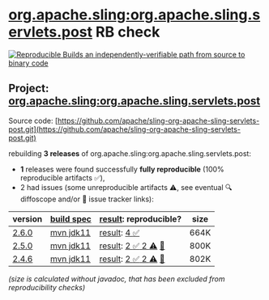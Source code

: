 [org.apache.sling:org.apache.sling.servlets.post](https://central.sonatype.com/artifact/org.apache.sling/org.apache.sling.servlets.post/versions) RB check
=======

[![Reproducible Builds](https://reproducible-builds.org/images/logos/rb.svg) an independently-verifiable path from source to binary code](https://reproducible-builds.org/)

## Project: [org.apache.sling:org.apache.sling.servlets.post](https://central.sonatype.com/artifact/org.apache.sling/org.apache.sling.servlets.post/versions)

Source code: [https://github.com/apache/sling-org-apache-sling-servlets-post.git](https://github.com/apache/sling-org-apache-sling-servlets-post.git)

rebuilding **3 releases** of org.apache.sling:org.apache.sling.servlets.post:
- **1** releases were found successfully **fully reproducible** (100% reproducible artifacts :white_check_mark:),
- 2 had issues (some unreproducible artifacts :warning:, see eventual :mag: diffoscope and/or :memo: issue tracker links):

| version | [build spec](/BUILDSPEC.md) | [result](https://reproducible-builds.org/docs/jvm/): reproducible? | size |
| -- | --------- | ------ | -- |
| [2.6.0](https://central.sonatype.com/artifact/org.apache.sling/org.apache.sling.servlets.post/2.6.0/pom) | [mvn jdk11](org.apache.sling.servlets.post-2.6.0.buildspec) | [result](org.apache.sling.servlets.post-2.6.0.buildinfo): [4 :white_check_mark: ](org.apache.sling.servlets.post-2.6.0.buildcompare) | 664K |
| [2.5.0](https://central.sonatype.com/artifact/org.apache.sling/org.apache.sling.servlets.post/2.5.0/pom) | [mvn jdk11](org.apache.sling.servlets.post-2.5.0.buildspec) | [result](org.apache.sling.servlets.post-2.5.0.buildinfo): [2 :white_check_mark:  2 :warning:](org.apache.sling.servlets.post-2.5.0.buildcompare) [:memo:](https://github.com/apache/sling-org-apache-sling-servlets-post/pull/17) | 800K |
| [2.4.6](https://central.sonatype.com/artifact/org.apache.sling/org.apache.sling.servlets.post/2.4.6/pom) | [mvn jdk11](org.apache.sling.servlets.post-2.4.6.buildspec) | [result](org.apache.sling.servlets.post-2.4.6.buildinfo): [2 :white_check_mark:  2 :warning:](org.apache.sling.servlets.post-2.4.6.buildcompare) [:memo:](https://github.com/apache/sling-org-apache-sling-servlets-post/pull/17) | 802K |

<i>(size is calculated without javadoc, that has been excluded from reproducibility checks)</i>
